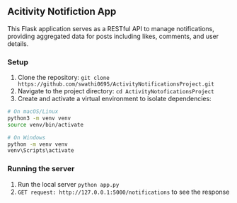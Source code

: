 ## Acitivity Notifiction App
This Flask application serves as a RESTful API to manage notifications, providing aggregated data for posts including likes, comments, and user details.

### Setup
1. Clone the repository: `git clone https://github.com/swathi0695/ActivityNotificationsProject.git`
2. Navigate to the project directory: `cd ActivityNotoficationsProject`
3. Create and activate a virtual environment to isolate dependencies:

```bash
# On macOS/Linux
python3 -m venv venv
source venv/bin/activate

# On Windows
python -m venv venv
venv\Scripts\activate
```
### Running the server
1. Run the local server
`python app.py`
2. `GET request: http://127.0.0.1:5000/notifications` to see the response

